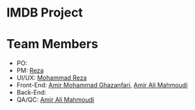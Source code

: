 # IMDB Project


# Team Members
- PO: 
- PM: [Reza]()
- UI/UX: [Mohammad Reza ]()
- Front-End: [Amir Mohammad Ghazanfari](https://github.com/amirchi007), [Amir Ali Mahmoudi](https://github.com/Dr-Bad)
- Back-End: 
- QA/QC: [Amir Ali Mahmoudi](https://github.com/Dr-Bad)